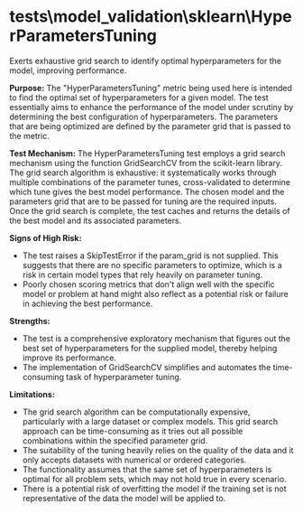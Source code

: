 # tests\model_validation\sklearn\HyperParametersTuning

Exerts exhaustive grid search to identify optimal hyperparameters for the model, improving performance.

**Purpose:** The "HyperParametersTuning" metric being used here is intended to find the optimal set of
hyperparameters for a given model. The test essentially aims to enhance the performance of the model under scrutiny
by determining the best configuration of hyperparameters. The parameters that are being optimized are defined by
the parameter grid that is passed to the metric.

**Test Mechanism:** The HyperParametersTuning test employs a grid search mechanism using the function GridSearchCV
from the scikit-learn library. The grid search algorithm is exhaustive: it systematically works through multiple
combinations of the parameter tunes, cross-validated to determine which tune gives the best model performance. The
chosen model and the parameters grid that are to be passed for tuning are the required inputs. Once the grid search
is complete, the test caches and returns the details of the best model and its associated parameters.

**Signs of High Risk:**
- The test raises a SkipTestError if the param_grid is not supplied. This suggests that there are no specific
parameters to optimize, which is a risk in certain model types that rely heavily on parameter tuning.
- Poorly chosen scoring metrics that don't align well with the specific model or problem at hand might also reflect
as a potential risk or failure in achieving the best performance.

**Strengths:**
- The test is a comprehensive exploratory mechanism that figures out the best set of hyperparameters for the
supplied model, thereby helping improve its performance.
- The implementation of GridSearchCV simplifies and automates the time-consuming task of hyperparameter tuning.

**Limitations:**
- The grid search algorithm can be computationally expensive, particularly with a large dataset or complex models.
This grid search approach can be time-consuming as it tries out all possible combinations within the specified
parameter grid.
- The suitability of the tuning heavily relies on the quality of the data and it only accepts datasets with
numerical or ordered categories.
- The functionality assumes that the same set of hyperparameters is optimal for all problem sets, which may not
hold true in every scenario.
- There is a potential risk of overfitting the model if the training set is not representative of the data the
model will be applied to.
